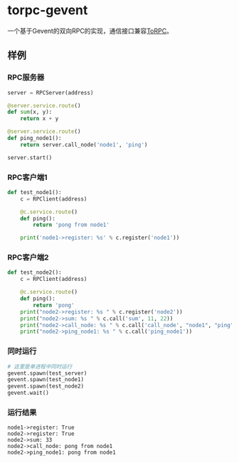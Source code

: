 # torpc-gevent
一个基于Gevent的双向RPC的实现，通信接口兼容[ToRPC](https://github.com/yoki123/torpc)。


## 样例
### RPC服务器
```python
server = RPCServer(address)

@server.service.route()
def sum(x, y):
    return x + y

@server.service.route()
def ping_node1():
    return server.call_node('node1', 'ping')

server.start()
```

### RPC客户端1
```python
def test_node1():
    c = RPClient(address)

    @c.service.route()
    def ping():
        return 'pong from node1'

    print('node1->register: %s' % c.register('node1'))
```

### RPC客户端2
```python
def test_node2():
    c = RPClient(address)

    @c.service.route()
    def ping():
        return 'pong'
    print("node2->register: %s " % c.register('node2'))
    print("node2->sum: %s " % c.call('sum', 11, 22))
    print("node2->call_node: %s " % c.call('call_node', "node1", "ping"))
    print("node2->ping_node1: %s " % c.call('ping_node1'))
```

### 同时运行
```python
# 这里是单进程中同时运行
gevent.spawn(test_server)
gevent.spawn(test_node1)
gevent.spawn(test_node2)
gevent.wait()
```

### 运行结果
```
node1->register: True
node2->register: True 
node2->sum: 33 
node2->call_node: pong from node1 
node2->ping_node1: pong from node1
```